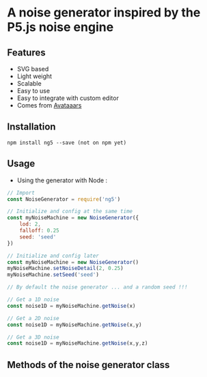 # A noise generator inspired by the P5.js noise engine

## Features
 - SVG based
 - Light weight
 - Scalable
 - Easy to use
 - Easy to integrate with custom editor
 - Comes from [Avataaars](https://avataaars.com/)

## Installation
```
npm install ng5 --save (not on npm yet)
```

## Usage

- Using the generator with Node :
```javascript
// Import
const NoiseGenerator = require('ng5')

// Initialize and config at the same time
const myNoiseMachine = new NoiseGenerator({
    lod: 2,
    falloff: 0.25
    seed: 'seed'
})

// Initialize and config later
const myNoiseMachine = new NoiseGenerator()
myNoiseMachine.setNoiseDetail(2, 0.25)
myNoiseMachine.setSeed('seed')

// By default the noise generator ... and a random seed !!!

// Get a 1D noise
const noise1D = myNoiseMachine.getNoise(x)

// Get a 2D noise
const noise1D = myNoiseMachine.getNoise(x,y)

// Get a 3D noise
const noise1D = myNoiseMachine.getNoise(x,y,z)
```
<!-- 
- Using the generator without Node :
```

```

- Using the generator with React :
```

```

- Using the generator with Vue.js :
```

``` -->

## Methods of the noise generator class


